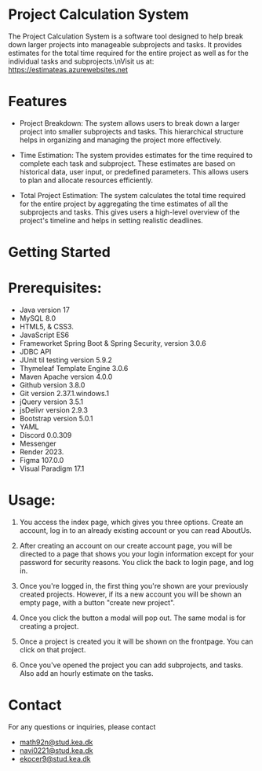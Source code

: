 # Project Calculation System
The Project Calculation System is a software tool designed to help break down larger projects into manageable subprojects and tasks. It provides estimates for the total time required for the entire project as well as for the individual tasks and subprojects.\nVisit us at: https://estimateas.azurewebsites.net

# Features
- Project Breakdown: The system allows users to break down a larger project into smaller subprojects and tasks. This hierarchical structure helps in organizing and managing the project more effectively.

- Time Estimation: The system provides estimates for the time required to complete each task and subproject. These estimates are based on historical data, user input, or predefined parameters. This allows users to plan and allocate resources efficiently.

- Total Project Estimation: The system calculates the total time required for the entire project by aggregating the time estimates of all the subprojects and tasks. This gives users a high-level overview of the project's timeline and helps in setting realistic deadlines.

# Getting Started
# Prerequisites:
- Java version 17
- MySQL 8.0
- HTML5, & CSS3.
- JavaScript ES6
- Frameworket Spring Boot & Spring Security, version 3.0.6 
- JDBC API
- JUnit til testing version 5.9.2
- Thymeleaf Template Engine 3.0.6
- Maven Apache version 4.0.0
- Github version 3.8.0
- Git version 2.37.1.windows.1
- jQuery version 3.5.1
- jsDelivr version 2.9.3
- Bootstrap version 5.0.1
- YAML 
- Discord 0.0.309
- Messenger
- Render 2023.
- Figma 107.0.0 
- Visual Paradigm 17.1

# Usage:

1. You access the index page, which gives you three options. Create an account, log in to an already existing account or you can read AboutUs.

2. After creating an account on our create account page, you will be directed to a page that shows you your login information except for your password for security reasons. You click the back to login page, and log in.

3. Once you're logged in, the first thing you're shown are your previously created projects. However, if its a new account you will be shown an empty page, with a button "create new project". 

4. Once you click the button a modal will pop out. The same modal is for creating a project.

5. Once a project is created you it will be shown on the frontpage. You can click on that project.

6. Once you've opened the project you can add subprojects, and tasks. Also add an hourly estimate on the tasks.



# Contact
For any questions or inquiries, please contact 
- math92n@stud.kea.dk
- navi0221@stud.kea.dk
- ekocer9@stud.kea.dk

